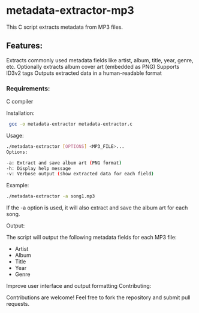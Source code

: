 # metadata-extractor-mp3
This C script extracts metadata from MP3 files.

## Features:

Extracts commonly used metadata fields like artist, album, title, year, genre, etc.
Optionally extracts album cover art (embedded as PNG)
Supports ID3v2 tags
Outputs extracted data in a human-readable format

### Requirements:

C compiler


Installation:
```bash
 gcc -o metadata-extractor metadata-extractor.c
```

Usage:
```bash
./metadata-extractor [OPTIONS] <MP3_FILE>...
Options:

-a: Extract and save album art (PNG format)
-h: Display help message
-v: Verbose output (show extracted data for each field)
```
Example:
```bash
./metadata-extractor -a song1.mp3 
```
If the -a option is used, it will also extract and save the album art for each song.

Output:

The script will output the following metadata fields for each MP3 file:

* Artist
* Album
* Title
* Year
* Genre

Improve user interface and output formatting
Contributing:

Contributions are welcome! Feel free to fork the repository and submit pull requests.